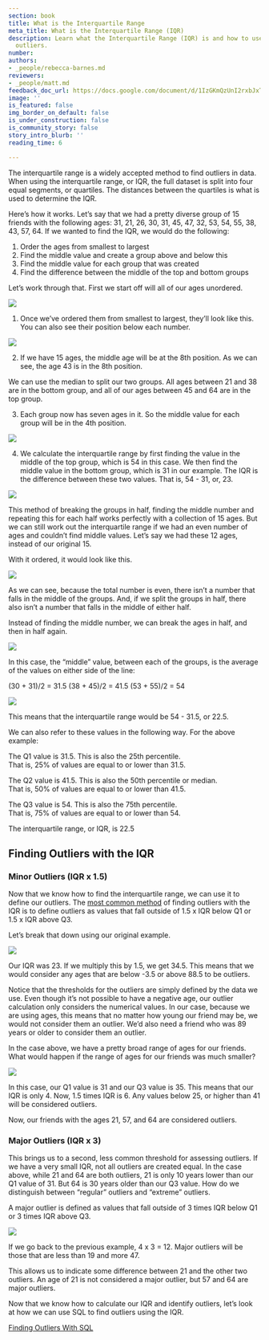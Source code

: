 ```yaml
---
section: book
title: What is the Interquartile Range
meta_title: What is the Interquartile Range (IQR)
description: Learn what the Interquartile Range (IQR) is and how to use it to determine
  outliers.
number:
authors:
- _people/rebecca-barnes.md
reviewers:
- _people/matt.md
feedback_doc_url: https://docs.google.com/document/d/1IzGKmQzUnI2rxbJxTfESTe-HFiRwuwNLyicJoKPNaCg/edit?usp=sharing
image: ''
is_featured: false
img_border_on_default: false
is_under_construction: false
is_community_story: false
story_intro_blurb: ''
reading_time: 6

---
```

The interquartile range is a widely accepted method to find outliers in data. When using the interquartile range, or IQR, the full dataset is split into four equal segments, or quartiles. The distances between the quartiles is what is used to determine the IQR.

Here’s how it works. Let’s say that we had a pretty diverse group of 15 friends with the following ages: 31, 21, 26, 30, 31, 45, 47, 32, 53, 54, 55, 38, 43, 57, 64. If we wanted to find the IQR, we would do the following:

1. Order the ages from smallest to largest
2. Find the middle value and create a group above and below this
3. Find the middle value for each group that was created
4. Find the difference between the middle of the top and bottom groups

Let’s work through that. First we start off will all of our ages unordered.

![](https://lh5.googleusercontent.com/nDeSsBmZJjhl61DJiAmG9d7av5-CG35ZvfidMForh9VkUGuCksKm0usTtMFqulMUHp1JkZhaOkEDGGcdiH1JWVeIvclpceL9HWLtkUWR1oyreNOw4V7yxc6C__bjRT3gxJS9Y5ig)

1. Once we’ve ordered them from smallest to largest, they’ll look like this. You can also see their position below each number.

![](https://lh6.googleusercontent.com/l2ws87Y1rbu3d-Z6asVILaNuumv_cGuBr6934-DtQ3P2OEr-QRwPJrCAJ7wYNvDbENe2KHIm2o-_4cOGRI5NuB0s9JEkJmh_vcTp486fCIxkc4UDaI6UWJtQEqZtpTzOYsJ2tPal)

2. If we have 15 ages, the middle age will be at the 8th position. As we can see, the age 43 is in the 8th position.

We can use the median to split our two groups. All ages between 21 and 38 are in the bottom group, and all of our ages between 45 and 64 are in the top group.

3. Each group now has seven ages in it. So the middle value for each group will be in the 4th position.

![](https://lh5.googleusercontent.com/pN-65MSvmvzOIcfIDTqb62YJcdy5T8Ix9Ea938FTeHOREF1Go8wu4dTgQVGfHMY9mEZ3kLJFgJyIGMDt-5hQn1wremrmVesLpWjUUl7IIqb98cyQTzWhkTHOvZG2m2OlnJdsxdcP)

4. We calculate the interquartile range by first finding the value in the middle of the top group, which is 54 in this case. We then find the middle value in the bottom group, which is 31 in our example. The IQR is the difference between these two values. That is, 54 - 31, or, 23.

![](https://lh3.googleusercontent.com/2LjjyI8BSlgHMxs9K-orraPJKDKE2UtfMW1taTakM8Wq3T1MPpfYOAYK8SyHD8NC0_8Xfgod8jWEAbVUgkPcVnsxHj5wmK6zkA1hokEd-osj0WZrm8AGBXxl4RslGdbbJS9IT5rz)

This method of breaking the groups in half, finding the middle number and repeating this for each half works perfectly with a collection of 15 ages. But we can still work out the interquartile range if we had an even number of ages and couldn’t find middle values. Let’s say we had these 12 ages, instead of our original 15.

With it ordered, it would look like this.

![](https://lh4.googleusercontent.com/FugAjUamvQ5IdlnCYK1uPe-mBM9o4NPxGOEvpyNCFEbmP_C0g5Cx0nYQnsRR4HLEUwTXFfQHIsmloligxW72V3vbV41iuxbj00qZNSLASnAs_YnUZoAqFeOqCBDygK4v8N4dyZzN)

As we can see, because the total number is even, there isn’t a number that falls in the middle of the groups. And, if we split the groups in half, there also isn’t a number that falls in the middle of either half.

Instead of finding the middle number, we can break the ages in half, and then in half again.

![](https://lh3.googleusercontent.com/brdWyRjuqIyr8zJ615NddnivW0HWrVZl5x1sWyASpoV5VxhQmVlpK14YhhKthNYqQoE2ZUDECrUgS7gjR5RiPsizRepJMGTwCl0ExAjty81LNo6BPLuYwlJhyRZkkiQcD4x7r7us)

In this case, the “middle” value, between each of the groups, is the average of the values on either side of the line:

(30 + 31)/2 = 31.5 (38 + 45)/2 = 41.5 (53 + 55)/2 = 54

![](https://lh6.googleusercontent.com/tGgANYECd6DTSJvQ7oyUDHy26NteGCGiJgwpx9dMmuquFbkp_YCt2U9bXAoSRNemkRsG0VdgJ_oxwK4yPcIkaS64Gan-X1B1I5Ll9SLU9VYLX5jlubqZDfuMLOtV3Zu02auo88Pd)

This means that the interquartile range would be 54 - 31.5, or 22.5.

We can also refer to these values in the following way. For the above example:

The Q1 value is 31.5. This is also the 25th percentile.   
That is, 25% of values are equal to or lower than 31.5.

The Q2 value is 41.5. This is also the 50th percentile or median.   
That is, 50% of values are equal to or lower than 41.5.

The Q3 value is 54. This is also the 75th percentile.   
That is, 75% of values are equal to or lower than 54.

The interquartile range, or IQR, is 22.5

## Finding Outliers with the IQR

### Minor Outliers (IQR x 1.5)

Now that we know how to find the interquartile range, we can use it to define our outliers. The [most common method](https://math.stackexchange.com/questions/966331/why-john-tukey-set-1-5-iqr-to-detect-outliers-instead-of-1-or-2) of finding outliers with the IQR is to define outliers as values that fall outside of 1.5 x IQR below Q1 or 1.5 x IQR above Q3.

Let’s break that down using our original example.

![](https://lh6.googleusercontent.com/GqSCvBR6_u2e3GM-bGS8aJRtMdkk3xwPD1t9SvmIn4Vs9xIZPe8BjvJf_2IG1M4Tx_GEBctQKEja8zz9YYPkLAwjH0p84OoAO0Y4FjYLuGlv9jAoddwOuCjDquPZJkG5N0zRY2U7)

Our IQR was 23. If we multiply this by 1.5, we get 34.5. This means that we would consider any ages that are below -3.5 or above 88.5 to be outliers.

Notice that the thresholds for the outliers are simply defined by the data we use. Even though it’s not possible to have a negative age, our outlier calculation only considers the numerical values. In our case, because we are using ages, this means that no matter how young our friend may be, we would not consider them an outlier. We’d also need a friend who was 89 years or older to consider them an outlier.

In the case above, we have a pretty broad range of ages for our friends. What would happen if the range of ages for our friends was much smaller?

![](https://lh5.googleusercontent.com/jHYaC0UYHOf3oYnaUf7T48CVRvpsUuLHwwgwXtq0MBO0KtQajzboLEcXKrthOXe2AhVuhP0KNy1wk6lr-Ss__Bfmtd_i4_NJ4axYIsDRz_dn-CdwdM13NN4d2C4p5HnSeBgJWYjn)

In this case, our Q1 value is 31 and our Q3 value is 35. This means that our IQR is only 4. Now, 1.5 times IQR is 6. Any values below 25, or higher than 41 will be considered outliers.

Now, our friends with the ages 21, 57, and 64 are considered outliers.

### Major Outliers (IQR x 3)

This brings us to a second, less common threshold for assessing outliers. If we have a very small IQR, not all outliers are created equal. In the case above, while 21 and 64 are both outliers, 21 is only 10 years lower than our Q1 value of 31. But 64 is 30 years older than our Q3 value. How do we distinguish between “regular” outliers and “extreme” outliers.

A major outlier is defined as values that fall outside of 3 times IQR below Q1 or 3 times IQR above Q3.

![](https://lh5.googleusercontent.com/ecIV8lZI_dnLMGVtGLBjU8_TV3d-xGPN6Ae8FasG46emwHFjMK21cY8YnMtNTr3-9SNe3z2iGjFTK5PPAzCddXXHJTsRd7OJNK06-sxfP6qZmXXjUom_lnhnMGnyGqUuYtIvp1i3)

If we go back to the previous example, 4 x 3 = 12. Major outliers will be those that are less than 19 and more 47.

This allows us to indicate some difference between 21 and the other two outliers. An age of 21 is not considered a major outlier, but 57 and 64 are major outliers.

Now that we know how to calculate our IQR and identify outliers, let’s look at how we can use SQL to find outliers using the IQR.

[Finding Outliers With SQL](https://dataschool.com/how-to-teach-people-sql/how-to-find-outliers-with-sql/)
